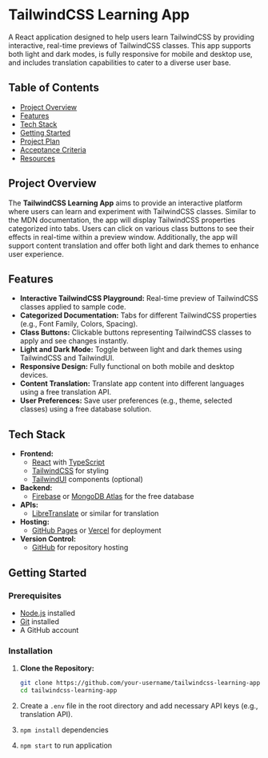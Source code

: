 # TailwindCSS Learning App

A React application designed to help users learn TailwindCSS by providing interactive, real-time previews of TailwindCSS classes. This app supports both light and dark modes, is fully responsive for mobile and desktop use, and includes translation capabilities to cater to a diverse user base.

## Table of Contents

- [Project Overview](#project-overview)
- [Features](#features)
- [Tech Stack](#tech-stack)
- [Getting Started](#getting-started)
- [Project Plan](#project-plan)
- [Acceptance Criteria](#acceptance-criteria)
- [Resources](#resources)

## Project Overview

The **TailwindCSS Learning App** aims to provide an interactive platform where users can learn and experiment with TailwindCSS classes. Similar to the MDN documentation, the app will display TailwindCSS properties categorized into tabs. Users can click on various class buttons to see their effects in real-time within a preview window. Additionally, the app will support content translation and offer both light and dark themes to enhance user experience.

## Features

- **Interactive TailwindCSS Playground:** Real-time preview of TailwindCSS classes applied to sample code.
- **Categorized Documentation:** Tabs for different TailwindCSS properties (e.g., Font Family, Colors, Spacing).
- **Class Buttons:** Clickable buttons representing TailwindCSS classes to apply and see changes instantly.
- **Light and Dark Mode:** Toggle between light and dark themes using TailwindCSS and TailwindUI.
- **Responsive Design:** Fully functional on both mobile and desktop devices.
- **Content Translation:** Translate app content into different languages using a free translation API.
- **User Preferences:** Save user preferences (e.g., theme, selected classes) using a free database solution.

## Tech Stack

- **Frontend:**
  - [React](https://reactjs.org/) with [TypeScript](https://www.typescriptlang.org/)
  - [TailwindCSS](https://tailwindcss.com/) for styling
  - [TailwindUI](https://tailwindui.com/) components (optional)
- **Backend:**
  - [Firebase](https://firebase.google.com/) or [MongoDB Atlas](https://www.mongodb.com/cloud/atlas) for the free database
- **APIs:**
  - [LibreTranslate](https://libretranslate.com/) or similar for translation
- **Hosting:**
  - [GitHub Pages](https://pages.github.com/) or [Vercel](https://vercel.com/) for deployment
- **Version Control:**
  - [GitHub](https://github.com/) for repository hosting

## Getting Started

### Prerequisites

- [Node.js](https://nodejs.org/) installed
- [Git](https://git-scm.com/) installed
- A GitHub account

### Installation

1. **Clone the Repository:**

   ```bash
   git clone https://github.com/your-username/tailwindcss-learning-app.git
   cd tailwindcss-learning-app
   ```

2. Create a `.env` file in the root directory and add necessary API keys (e.g., translation API).
3. `npm install` dependencies
4. `npm start` to run application
